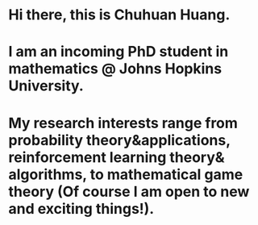 # Hi there, this is Chuhuan Huang. 
# I am an incoming PhD student in mathematics @ Johns Hopkins University.
# My research interests range from probability theory&applications, reinforcement learning theory& algorithms, to mathematical game theory (Of course I am open to new and exciting things!).
